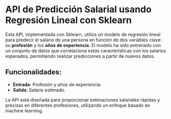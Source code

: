 # API de Predicción Salarial usando Regresión Lineal con Sklearn

Esta API, implementada con Sklearn, utiliza un modelo de regresión lineal para predecir el salario de una persona en función de dos variables clave: su **profesión** y los **años de experiencia**. El modelo ha sido entrenado con un conjunto de datos que correlaciona estas características con los salarios esperados, permitiendo realizar predicciones a partir de nuevos datos.

## Funcionalidades:
- **Entrada**: Profesión y años de experiencia.
- **Salida**: Salario estimado.

La API está diseñada para proporcionar estimaciones salariales rápidas y precisas en diferentes profesiones, utilizando un enfoque basado en machine learning.
